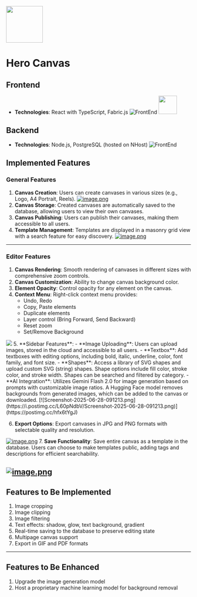 <img height="100" src="https://hero-canvas.vercel.app/icons/splash.png">

# Hero Canvas


## Frontend
- **Technologies**: React with TypeScript, Fabric.js
![FrontEnd](https://skillicons.dev/icons?i=react,ts&perline=5) <img height="50" src="https://i.postimg.cc/TPBj9PVX/image.png">

## Backend
- **Technologies**: Node.js, PostgreSQL (hosted on NHost)
![FrontEnd](https://skillicons.dev/icons?i=nodejs,express,postgresql&perline=5)

## Implemented Features

### General Features
1. **Canvas Creation**: Users can create canvases in various sizes (e.g., Logo, A4 Portrait, Reels).
[![image.png](https://i.postimg.cc/jqD0235w/image.png)](https://postimg.cc/grbBBD3m)
2. **Canvas Storage**: Created canvases are automatically saved to the database, allowing users to view their own canvases.
3. **Canvas Publishing**: Users can publish their canvases, making them accessible to all users.
4. **Template Management**: Templates are displayed in a masonry grid view with a search feature for easy discovery.
[![image.png](https://i.postimg.cc/d1XfGv17/image.png)](https://postimg.cc/9Rd1j6yV)

---
### Editor Features
1. **Canvas Rendering**: Smooth rendering of canvases in different sizes with comprehensive zoom controls.
2. **Canvas Customization**: Ability to change canvas background color.
3. **Element Opacity**: Control opacity for any element on the canvas.
4. **Context Menu**: Right-click context menu provides:
   - Undo, Redo
   - Copy, Paste elements
   - Duplicate elements
   - Layer control (Bring Forward, Send Backward)
   - Reset zoom
   - Set/Remove Background
<img src="https://i.postimg.cc/9XbVwwPK/Screenshot-2025-06-28-091121.png">
5. **Sidebar Features**:
   - **Image Uploading**: Users can upload images, stored in the cloud and accessible to all users.
   - **Textbox**: Add textboxes with editing options, including bold, italic, underline, color, font family, and font size.
   - **Shapes**: Access a library of SVG shapes and upload custom SVG (string) shapes. Shape options include fill color, stroke color, and stroke width. Shapes can be searched and filtered by category.
   - **AI Integration**: Utilizes Gemini Flash 2.0 for image generation based on prompts with customizable image ratios. A Hugging Face model removes backgrounds from generated images, which can be added to the canvas or downloaded.
   [![Screenshot-2025-06-28-091213.png](https://i.postimg.cc/L60pNdbV/Screenshot-2025-06-28-091213.png)](https://postimg.cc/hfx6tYgJ)

6. **Export Options**: Export canvases in JPG and PNG formats with selectable quality and resolution.

[![image.png](https://i.postimg.cc/Pf39kWQX/image.png)](https://postimg.cc/WtZXGJyC)
7. **Save Functionality**: Save entire canvas as a template in the database. Users can choose to make templates public, adding tags and descriptions for efficient searchability. 

[![image.png](https://i.postimg.cc/Px63THZ3/image.png)](https://postimg.cc/KkMrDd0B)
---
## Features to Be Implemented
1. Image cropping
2. Image clipping
3. Image filtering
4. Text effects: shadow, glow, text background, gradient
5. Real-time saving to the database to preserve editing state
6. Multipage canvas support
7. Export in GIF and PDF formats

---
## Features to Be Enhanced
1. Upgrade the image generation model
2. Host a proprietary machine learning model for background removal